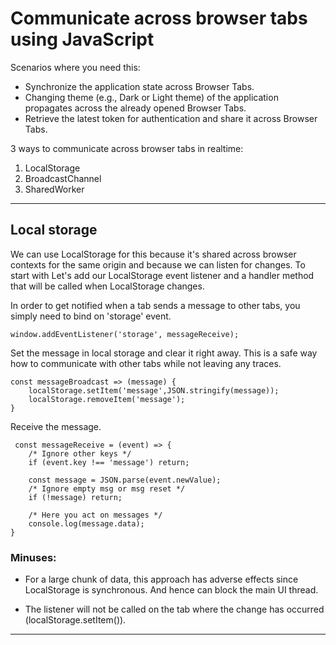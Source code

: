 # Communicate across browser tabs using JavaScript

Scenarios where you need this:
- Synchronize the application state across Browser Tabs.
- Changing theme (e.g., Dark or Light theme) of the application propagates across the already opened Browser Tabs.
- Retrieve the latest token for authentication and share it across Browser Tabs.

3 ways to communicate across browser tabs in realtime:
1. LocalStorage
2. BroadcastChannel
3. SharedWorker

---
## Local storage

We can use LocalStorage for this because it's shared across browser contexts for the same origin and because we can listen for changes. To start with Let's add our LocalStorage event listener and a handler method that will be called when LocalStorage changes.

In order to get notified when a tab sends a message to other tabs, you simply need to bind on 'storage' event.
```
window.addEventListener('storage', messageReceive);
```

Set the message in local storage and clear it right away. This is a safe way how to communicate with other tabs while not leaving any traces.
```
const messageBroadcast => (message) {
	localStorage.setItem('message',JSON.stringify(message));
	localStorage.removeItem('message');
}
```

Receive the message.
```
 const messageReceive = (event) => {
 	/* Ignore other keys */
	if (event.key !== 'message') return;

	const message = JSON.parse(event.newValue);
	/* Ignore empty msg or msg reset */
	if (!message) return;

	/* Here you act on messages */
	console.log(message.data);
}
```

### Minuses:
- For a large chunk of data, this approach has adverse effects since LocalStorage is synchronous. And hence can block the main UI thread.
* The listener will not be called on the tab where the change has occurred (localStorage.setItem()).

---
